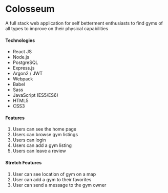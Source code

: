 # Colosseum
A full stack web application for self betterment enthusiasts to find gyms of all types to improve on their physical capabilities

#### Technologies
* React JS
* Node.js
* PostgreSQL
* Express.js
* Argon2 / JWT
* Webpack
* Babel
* Sass
* JavaScript (ES5/ES6)
* HTML5
* CSS3

#### Features
1. Users can see the home page
2. Users can browse gym listings
3. Users can login
4. Users can add a gym listing
5. Users can leave a review

#### Stretch Features
1. User can see location of gym on a map
2. User can add a gym to their favorites
3. User can send a message to the gym owner
